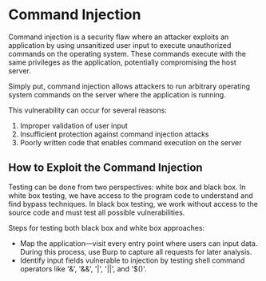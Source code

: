 # Command Injection

Command injection is a security flaw where an attacker exploits an application by using unsanitized user input to execute unauthorized commands on the operating system. These commands execute with the same privileges as the application, potentially compromising the host server.

Simply put, command injection allows attackers to run arbitrary operating system commands on the server where the application is running.

This vulnerability can occur for several reasons:

1. Improper validation of user input
2. Insufficient protection against command injection attacks
3. Poorly written code that enables command execution on the server

## How to Exploit the Command Injection

Testing can be done from two perspectives: white box and black box. In white box testing, we have access to the program code to understand and find bypass techniques. In black box testing, we work without access to the source code and must test all possible vulnerabilities.

Steps for testing both black box and white box approaches:

- Map the application—visit every entry point where users can input data. During this process, use Burp to capture all requests for later analysis.
- Identify input fields vulnerable to injection by testing shell command operators like '&', '&&', '|', '||', and '$()'.
